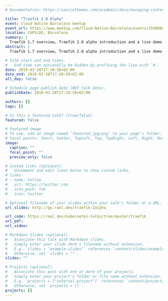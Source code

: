 ```yaml
---
# Documentation: https://sourcethemes.com/academic/docs/managing-content/

title: "Traefik 2.0 Alpha"
event: Cloud Native Barcelona meetup
event_url: https://www.meetup.com/Cloud-Native-Barcelona/events/259898099/
location: CAPSiDE, Barcelona
summary: |
  Traefik 1.7 overview, Traefik 2.0 alpha introduction and a live demo using both versions.
abstract: |
  Traefik 1.7 overview, Traefik 2.0 alpha introduction and a live demo using both versions.

# Talk start and end times.
#   End time can optionally be hidden by prefixing the line with `#`.
date: 2019-03-28T17:20:58+02:00
date_end: 2019-03-28T17:20:58+02:00
all_day: false

# Schedule page publish date (NOT talk date).
publishDate: 2019-03-28T17:20:58+02:00

authors: []
tags: []

# Is this a featured talk? (true/false)
featured: false

# Featured image
# To use, add an image named `featured.jpg/png` to your page's folder. 
# Focal points: Smart, Center, TopLeft, Top, TopRight, Left, Right, BottomLeft, Bottom, BottomRight.
image:
  caption: ""
  focal_point: ""
  preview_only: false

# Custom links (optional).
#   Uncomment and edit lines below to show custom links.
# links:
# - name: Follow
#   url: https://twitter.com
#   icon_pack: fab
#   icon: twitter

# Optional filename of your slides within your talk's folder or a URL.
url_slides: http://go.rael.dev/traefik-2alpha

url_code: https://rael.dev/kubernetes-talks/tree/master/traefik
url_pdf:
url_video:

# Markdown Slides (optional).
#   Associate this talk with Markdown slides.
#   Simply enter your slide deck's filename without extension.
#   E.g. `slides = "example-slides"` references `content/slides/example-slides.md`.
#   Otherwise, set `slides = ""`.
slides: ""

# Projects (optional).
#   Associate this post with one or more of your projects.
#   Simply enter your project's folder or file name without extension.
#   E.g. `projects = ["internal-project"]` references `content/project/deep-learning/index.md`.
#   Otherwise, set `projects = []`.
projects: []
---
```


